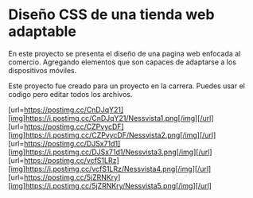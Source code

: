 # Diseño CSS de una tienda web adaptable
En este proyecto se presenta el diseño de una pagina web enfocada al comercio. Agregando elementos que son capaces de adaptarse a los dispositivos móviles.

Este proyecto fue creado para un proyecto en la carrera. 
Puedes usar el codigo pero editar todos los archivos.

[url=https://postimg.cc/CnDJqY21][img]https://i.postimg.cc/CnDJqY21/Nessvista1.png[/img][/url]
[url=https://postimg.cc/CZPvycDF][img]https://i.postimg.cc/CZPvycDF/Nessvista2.png[/img][/url]
[url=https://postimg.cc/DJSx71d1][img]https://i.postimg.cc/DJSx71d1/Nessvista3.png[/img][/url]
[url=https://postimg.cc/vcfS1LRz][img]https://i.postimg.cc/vcfS1LRz/Nessvista4.png[/img][/url]
[url=https://postimg.cc/5jZRNKry][img]https://i.postimg.cc/5jZRNKry/Nessvista5.png[/img][/url]
